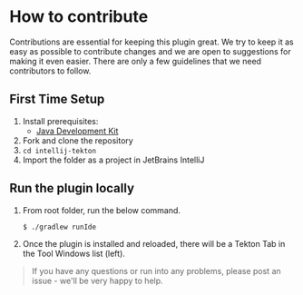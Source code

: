 # How to contribute

Contributions are essential for keeping this plugin great.
We try to keep it as easy as possible to contribute changes and we are
open to suggestions for making it even easier.
There are only a few guidelines that we need contributors to follow.

## First Time Setup
1. Install prerequisites:
   * [Java Development Kit](https://adoptopenjdk.net/)
2. Fork and clone the repository
3. `cd intellij-tekton`
4. Import the folder as a project in JetBrains IntelliJ

## Run the plugin locally

1. From root folder, run the below command.
    ```bash
    $ ./gradlew runIde
    ```
2. Once the plugin is installed and reloaded, there will be a Tekton Tab in the Tool Windows list (left).




> If you have any questions or run into any problems, please post an issue - we'll be very happy to help.
